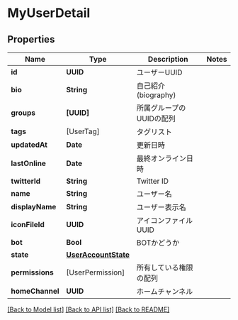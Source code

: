 # MyUserDetail

## Properties
Name | Type | Description | Notes
------------ | ------------- | ------------- | -------------
**id** | **UUID** | ユーザーUUID | 
**bio** | **String** | 自己紹介(biography) | 
**groups** | **[UUID]** | 所属グループのUUIDの配列 | 
**tags** | [UserTag] | タグリスト | 
**updatedAt** | **Date** | 更新日時 | 
**lastOnline** | **Date** | 最終オンライン日時 | 
**twitterId** | **String** | Twitter ID | 
**name** | **String** | ユーザー名 | 
**displayName** | **String** | ユーザー表示名 | 
**iconFileId** | **UUID** | アイコンファイルUUID | 
**bot** | **Bool** | BOTかどうか | 
**state** | [**UserAccountState**](UserAccountState.md) |  | 
**permissions** | [UserPermission] | 所有している権限の配列 | 
**homeChannel** | **UUID** | ホームチャンネル | 

[[Back to Model list]](../README.md#documentation-for-models) [[Back to API list]](../README.md#documentation-for-api-endpoints) [[Back to README]](../README.md)


